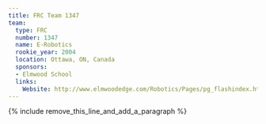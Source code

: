 ```yaml
---
title: FRC Team 1347
team:
  type: FRC
  number: 1347
  name: E-Robotics
  rookie_year: 2004
  location: Ottawa, ON, Canada
  sponsors:
  - Elmwood School
  links:
    Website: http://www.elmwoodedge.com/Robotics/Pages/pg_flashindex.html
---
```


{% include remove_this_line_and_add_a_paragraph %}
